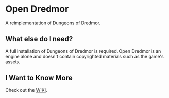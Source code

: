 # Open Dredmor

A reimplementation of Dungeons of Dredmor.

## What else do I need?

A full installation of Dungeons of Dredmor is required. Open Dredmor is an engine alone and doesn't contain copyrighted materials such as the game's assets.

## I Want to Know More

Check out the [WIKI](https://gitlab.com/open-dredmor/open-dredmor/-/wikis/home).